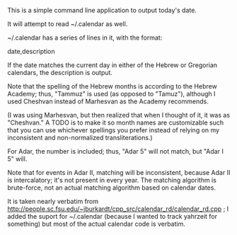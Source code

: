 This is a simple command line application to output today's date.

It will attempt to read ~/.calendar as well. 

~/.calendar has a series of lines in it, with the format:

   date,description

If the date matches the current day in either of the Hebrew or Gregorian 
calendars, the description is output.

Note that the spelling of the Hebrew months is according to the Hebrew Academy;
thus, "Tammuz" is used (as opposed to "Tamuz"), although I used Cheshvan instead 
of Marhesvan as the Academy recommends.

(I was using Marhesvan, but then realized that when I thought of it, it was 
as "Cheshvan." A TODO is to make it so month names are customizable such that
you can use whichever spellings you prefer instead of relying on my inconsistent and
non-normalized transliterations.)

For Adar, the number is included; thus, "Adar 5" will not match, but "Adar I 5" 
will.

Note that for events in Adar II, matching will be inconsistent, because Adar II
is intercalatory; it's not present in every year. The matching algorithm is
brute-force, not an actual matching algorithm based on calendar dates.

It is taken nearly verbatim from
http://people.sc.fsu.edu/~jburkardt/cpp_src/calendar_rd/calendar_rd.cpp ;
I added the suport for ~/.calendar (because I wanted to track 
yahrzeit for something) but most of the actual calendar code is verbatim.
 